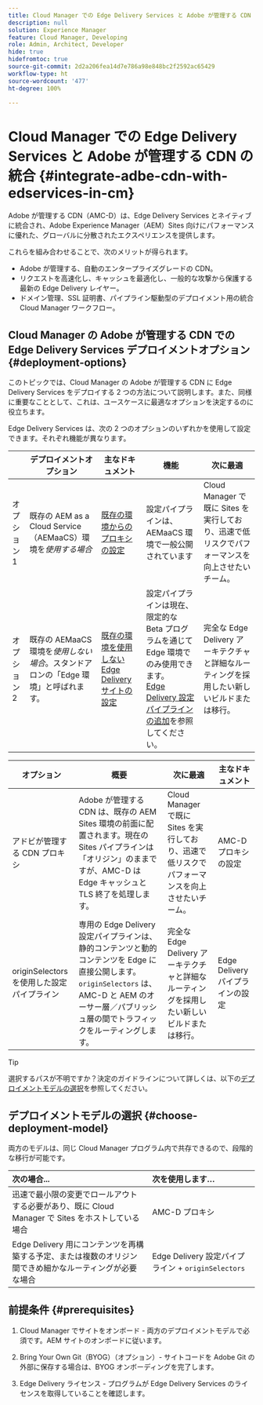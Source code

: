```yaml
---
title: Cloud Manager での Edge Delivery Services と Adobe が管理する CDN の統合
description: null
solution: Experience Manager
feature: Cloud Manager, Developing
role: Admin, Architect, Developer
hide: true
hidefromtoc: true
source-git-commit: 2d2a206fea14d7e786a98e848bc2f2592ac65429
workflow-type: ht
source-wordcount: '477'
ht-degree: 100%

---
```



# Cloud Manager での Edge Delivery Services と Adobe が管理する CDN の統合 {#integrate-adbe-cdn-with-edservices-in-cm}

Adobe が管理する CDN（AMC-D）は、Edge Delivery Services とネイティブに統合され、Adobe Experience Manager（AEM）Sites 向けにパフォーマンスに優れた、グローバルに分散されたエクスペリエンスを提供します。

これらを組み合わせることで、次のメリットが得られます。

* Adobe が管理する、自動のエンタープライズグレードの CDN。
* リクエストを高速化し、キャッシュを最適化し、一般的な攻撃から保護する最新の Edge Delivery レイヤー。
* ドメイン管理、SSL 証明書、パイプライン駆動型のデプロイメント用の統合 Cloud Manager ワークフロー。

<!--
Adobe's Edge Delivery Services (EDS) can take advantage of an Adobe managed CDN. EDS is a framework that optimizes website delivery for speed, simplicity, and scalability by pushing content closer to the user through edge nodes. It is not a replacement for a CDN, but rather a way to enhance content delivery, especially when you use the Adobe managed CDN. It offers you the following benefits:

* Adobe-Managed CDN: EDS can use an Adobe-managed CDN, offering features like self-service CDN management and automatic certificate renewal. 
* EDS and AEM: EDS is a feature of AEM as a Cloud Service and works alongside the AEM authoring environment. 
* Performance enhancement: EDS, in conjunction with an Adobe Managed CDN, improves website performance by caching content at edge locations closer to users, reducing latency. 
* Flexibility: EDS provides flexibility in content delivery, allowing your organization to choose between the Adobe-managed CDN or their own CDN setup, based on their needs and existing infrastructure. 
Self-Service CDN Management:
Adobe-managed CDN within EDS enables self-service configuration and management tasks like SSL certificate setup. 
 
Use Cases:
EDS with CDN integration is beneficial for various scenarios, including e-commerce storefronts and websites requiring high performance and scalability. -->

## Cloud Manager の Adobe が管理する CDN での Edge Delivery Services デプロイメントオプション {#deployment-options}

このトピックでは、Cloud Manager の Adobe が管理する CDN に Edge Delivery Services をデプロイする 2 つの方法について説明します。また、同様に重要なこととして、これは、ユースケースに最適なオプションを決定するのに役立ちます。

Edge Delivery Services は、次の 2 つのオプションのいずれかを使用して設定できます。それぞれ機能が異なります。

|  | デプロイメントオプション | 主なドキュメント | 機能 | 次に最適 |
| --- | --- | --- | --- | --- |
| オプション 1 | 既存の AEM as a Cloud Service（AEMaaCS）環境を&#x200B;*使用する場合* | [既存の環境からのプロキシの設定](https://www.aem.live/docs/byo-cdn-adobe-managed#option-1-setup-a-proxy-from-an-existing-environment) | 設定パイプラインは、AEMaaCS 環境で一般公開されています | Cloud Manager で既に Sites を実行しており、迅速で低リスクでパフォーマンスを向上させたいチーム。 |
| オプション 2 | 既存の AEMaaCS 環境を&#x200B;*使用しない場合*。スタンドアロンの「Edge 環境」と呼ばれます。 | [既存の環境を使用しない Edge Delivery サイトの設定](https://www.aem.live/docs/byo-cdn-adobe-managed#option-2-setup-an-edge-delivery-site-without-an-existing-environment) | 設定パイプラインは現在、限定的な Beta プログラムを通じて Edge 環境でのみ使用できます。<br>[Edge Delivery 設定パイプラインの追加](help/implementing/cloud-manager/release-notes/current.md##add-eds-pipeline)を参照してください。 | 完全な Edge Delivery アーキテクチャと詳細なルーティングを採用したい新しいビルドまたは移行。 |

<!-- Ultimately this URL above will need to be updated on GA -->

| オプション | 概要 | 次に最適 | 主なドキュメント |
| --- | --- | --- | --- |
| アドビが管理する CDN プロキシ | Adobe が管理する CDN は、既存の AEM Sites 環境の前面に配置されます。現在の Sites パイプラインは「オリジン」のままですが、AMC-D は Edge キャッシュと TLS 終了を処理します。 | Cloud Manager で既に Sites を実行しており、迅速で低リスクでパフォーマンスを向上させたいチーム。 | AMC-D プロキシの設定 |
| originSelectors を使用した設定パイプライン | 専用の Edge Delivery 設定パイプラインは、静的コンテンツと動的コンテンツを Edge に直接公開します。 `originSelectors` は、AMC-D と AEM のオーサー層／パブリッシュ層の間でトラフィックをルーティングします。 | 完全な Edge Delivery アーキテクチャと詳細なルーティングを採用したい新しいビルドまたは移行。 | Edge Delivery パイプラインの設定 |

>[!TIP]
>
>選択するパスが不明ですか？決定のガイドラインについて詳しくは、以下の[デプロイメントモデルの選択](#choose-deployment-model)を参照してください。

## デプロイメントモデルの選択 {#choose-deployment-model}

両方のモデルは、同じ Cloud Manager プログラム内で共存できるので、段階的な移行が可能です。

| 次の場合... | 次を使用します… |
| :--- | :--- |
| 迅速で最小限の変更でロールアウトする必要があり、既に Cloud Manager で Sites をホストしている場合 | AMC-D プロキシ |
| Edge Delivery 用にコンテンツを再構築する予定、または複数のオリジン間できめ細かなルーティングが必要な場合 | Edge Delivery 設定パイプライン + `originSelectors` |

## 前提条件 {#prerequisites}

1. Cloud Manager でサイトをオンボード - 両方のデプロイメントモデルで必須です。AEM サイトのオンボードに従います。

2. Bring Your Own Git（BYOG）（オプション）- サイトコードを Adobe Git の外部に保存する場合は、BYOG オンボーディングを完了します。

3. Edge Delivery ライセンス - プログラムが Edge Delivery Services のライセンスを取得していることを確認します。


